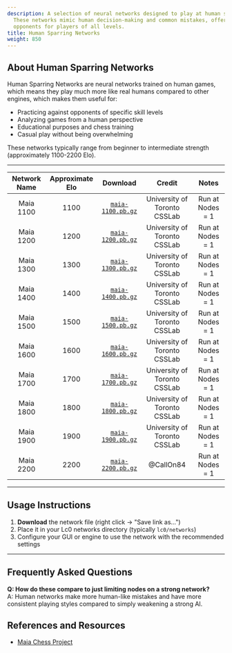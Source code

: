 ```yaml
---
description: A selection of neural networks designed to play at human skill levels.
  These networks mimic human decision-making and common mistakes, offering tailored
  opponents for players of all levels.
title: Human Sparring Networks
weight: 850
---
```


## About Human Sparring Networks

Human Sparring Networks are neural networks trained on human games, which means they play much more like real humans compared to other engines, which makes them useful for:
- Practicing against opponents of specific skill levels
- Analyzing games from a human perspective
- Educational purposes and chess training
- Casual play without being overwhelming

These networks typically range from beginner to intermediate strength (approximately 1100-2200 Elo).

---


|Network Name      |Approximate Elo                    |Download|Credit|Notes|
|:---:|:---:|:---:|:---:|:---:|
|Maia 1100|1100|[`maia-1100.pb.gz`](https://github.com/CSSLab/maia-chess/releases/download/v1.0/maia-1100.pb.gz)|University of Toronto CSSLab|Run at Nodes = 1|
|Maia 1200|1200|[`maia-1200.pb.gz`](https://github.com/CSSLab/maia-chess/releases/download/v1.0/maia-1200.pb.gz)|University of Toronto CSSLab|Run at Nodes = 1|
|Maia 1300|1300|[`maia-1300.pb.gz`](https://github.com/CSSLab/maia-chess/releases/download/v1.0/maia-1300.pb.gz)|University of Toronto CSSLab|Run at Nodes = 1|
|Maia 1400|1400|[`maia-1400.pb.gz`](https://github.com/CSSLab/maia-chess/releases/download/v1.0/maia-1400.pb.gz)|University of Toronto CSSLab|Run at Nodes = 1|
|Maia 1500|1500|[`maia-1500.pb.gz`](https://github.com/CSSLab/maia-chess/releases/download/v1.0/maia-1500.pb.gz)|University of Toronto CSSLab|Run at Nodes = 1|
|Maia 1600|1600|[`maia-1600.pb.gz`](https://github.com/CSSLab/maia-chess/releases/download/v1.0/maia-1600.pb.gz)|University of Toronto CSSLab|Run at Nodes = 1|
|Maia 1700|1700|[`maia-1700.pb.gz`](https://github.com/CSSLab/maia-chess/releases/download/v1.0/maia-1700.pb.gz)|University of Toronto CSSLab|Run at Nodes = 1|
|Maia 1800|1800|[`maia-1800.pb.gz`](https://github.com/CSSLab/maia-chess/releases/download/v1.0/maia-1800.pb.gz)|University of Toronto CSSLab|Run at Nodes = 1|
|Maia 1900|1900|[`maia-1900.pb.gz`](https://github.com/CSSLab/maia-chess/releases/download/v1.0/maia-1900.pb.gz)|University of Toronto CSSLab|Run at Nodes = 1|
|Maia 2200|2200|[`maia-2200.pb.gz`](https://github.com/CallOn84/LeelaNets/raw/refs/heads/main/Nets/Maia%202200/maia-2200.pb.gz)|@CallOn84|Run at Nodes = 1|

---

## Usage Instructions

1. **Download** the network file (right click → "Save link as...")
2. Place it in your Lc0 networks directory (typically `lc0/networks`)
3. Configure your GUI or engine to use the network with the recommended settings

---

## Frequently Asked Questions
<!-- AI Generated -->
**Q: How do these compare to just limiting nodes on a strong network?**  
A: Human networks make more human-like mistakes and have more consistent playing styles compared to simply weakening a strong AI.




## References and Resources
- [Maia Chess Project](https://maiachess.com/)
